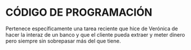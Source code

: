 # CÓDIGO DE PROGRAMACIÓN

Pertenece específicamente una tarea reciente que hice de Verónica de hacer la interaz de un banco y que el cliente pueda extraer y meter dinero pero siempre sin sobrepasar más del que tiene.
